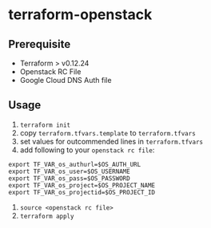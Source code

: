 # terraform-openstack

## Prerequisite
- Terraform > v0.12.24
- Openstack RC File
- Google Cloud DNS Auth file

## Usage
1. `terraform init`
1. copy `terraform.tfvars.template` to `terraform.tfvars` 
1. set values for outcommended lines in `terraform.tfvars`
1. add following to your `openstack rc file`:
```
export TF_VAR_os_authurl=$OS_AUTH_URL
export TF_VAR_os_user=$OS_USERNAME
export TF_VAR_os_pass=$OS_PASSWORD
export TF_VAR_os_project=$OS_PROJECT_NAME
export TF_VAR_os_projectid=$OS_PROJECT_ID
```
1. `source <openstack rc file>`
1. `terraform apply`
